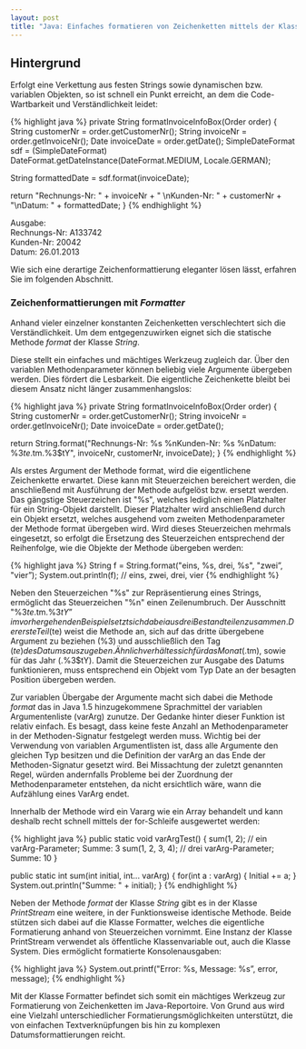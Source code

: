 ```yaml
---
layout: post
title: "Java: Einfaches formatieren von Zeichenketten mittels der Klasse Formatter"
---
```




## Hintergrund
Erfolgt eine Verkettung aus festen Strings sowie dynamischen bzw. variablen Objekten, so ist schnell ein Punkt erreicht, an dem die Code-Wartbarkeit und Verständlichkeit leidet:

{% highlight java %}
private String formatInvoiceInfoBox(Order order) {
  String customerNr = order.getCustomerNr();
  String invoiceNr = order.getInvoiceNr();
  Date invoiceDate = order.getDate();
  SimpleDateFormat sdf = (SimpleDateFormat)
    DateFormat.getDateInstance(DateFormat.MEDIUM, Locale.GERMAN);

  String formattedDate = sdf.format(invoiceDate);

  return "Rechnungs-Nr: " + invoiceNr + " \nKunden-Nr: "
    + customerNr + "\nDatum: " + formattedDate;
}
{% endhighlight %}

Ausgabe:<br>
Rechnungs-Nr: A133742<br>
Kunden-Nr: 20042<br>
Datum: 26.01.2013

Wie sich eine derartige Zeichenformattierung eleganter lösen lässt, erfahren Sie im folgenden Abschnitt.


### Zeichenformattierungen mit <em>Formatter</em>
Anhand vieler einzelner konstanten Zeichenketten verschlechtert sich die Verständlichkeit. Um dem entgegenzuwirken eignet sich die statische Methode <em>format</em> der Klasse <em>String</em>.

Diese stellt ein einfaches und mächtiges Werkzeug zugleich dar. Über den variablen Methodenparameter können beliebig viele Argumente übergeben werden. Dies fördert die Lesbarkeit. Die eigentliche Zeichenkette bleibt bei diesem Ansatz nicht länger zusammenhangslos:

{% highlight java %}
private String formatInvoiceInfoBox(Order order) {
  String customerNr = order.getCustomerNr();
  String invoiceNr = order.getInvoiceNr();
  Date invoiceDate = order.getDate();

  return String.format("Rechnungs-Nr: %s %nKunden-Nr: %s %nDatum: %3$te.%3$tm.%3$tY", invoiceNr, customerNr, invoiceDate);
} 
{% endhighlight %}

Als erstes Argument der Methode format, wird die eigentlichene Zeichenkette erwartet. Diese kann mit Steuerzeichen bereichert werden, die anschließend mit Ausführung der Methode aufgelöst bzw. ersetzt werden. Das gängstige Steuerzeichen ist "%s", welches lediglich einen Platzhalter für ein String-Objekt darstellt. Dieser Platzhalter wird anschließend durch ein Objekt ersetzt, welches ausgehend vom zweiten Methodenparameter der Methode format übergeben wird. Wird dieses Steuerzeichen mehrmals eingesetzt, so erfolgt die Ersetzung des Steuerzeichen entsprechend der Reihenfolge, wie die Objekte der Methode übergeben werden:

{% highlight java %}
String f = String.format("eins, %s, drei, %s", "zwei”, "vier”);
System.out.println(f); // eins, zwei, drei, vier
{% endhighlight %}

Neben den Steuerzeichen "%s" zur Repräsentierung eines Strings, ermöglicht das Steuerzeichen "%n" einen Zeilenumbruch. Der Ausschnitt "%3$te.%3$tm.%3$tY”  im vorhergehenden Beispiel setzt sich dabei aus drei Bestandteilen zusammen.
Der erste Teil (%3$te) weist die Methode an, sich auf das dritte übergebene Argument zu beziehen (%3) und ausschließlich den Tag ($te) des Datums auszugeben. Ähnlich verhält es sich für das Monat  (.%3$tm), sowie für das Jahr (.%3$tY). Damit die Steuerzeichen zur Ausgabe des Datums funktionieren, muss entsprechend ein Objekt vom Typ Date an der besagten Position übergeben werden.

Zur variablen Übergabe der Argumente macht sich dabei die Methode <em>format</em> das in Java 1.5 hinzugekommene Sprachmittel der variablen Argumentenliste (varArg) zunutze.
Der Gedanke hinter dieser Funktion ist relativ einfach. Es besagt, dass keine feste Anzahl an Methodenparameter in der Methoden-Signatur festgelegt werden muss.
Wichtig bei der Verwendung von variablen Argumentlisten ist, dass alle Argumente den gleichen Typ besitzen und die Definition der varArg an das Ende der Methoden-Signatur gesetzt wird. Bei Missachtung der zuletzt genannten Regel, würden andernfalls Probleme bei der Zuordnung der Methodenparameter entstehen, da nicht ersichtlich wäre, wann die Aufzählung eines VarArg endet.

Innerhalb der Methode wird ein Vararg wie ein Array behandelt und kann deshalb recht schnell mittels der for-Schleife ausgewertet werden:

{% highlight java %}
public static void varArgTest() {
  sum(1, 2); // ein varArg-Parameter; Summe: 3
  sum(1, 2, 3, 4); // drei varArg-Parameter; Summe: 10
}

public static int sum(int initial, int... varArg) {
  for(int a : varArg)
  {
    Initial += a;
  }
  System.out.println("Summe: " + initial);
}
{% endhighlight %}

Neben der Methode <em>format</em> der Klasse <em>String</em> gibt es in der Klasse <em>PrintStream</em> eine weitere, in der Funktionsweise identische Methode. Beide stützen sich dabei auf die Klasse Formatter, welches die eigentliche Formatierung anhand von Steuerzeichen vornimmt. Eine Instanz der Klasse PrintStream verwendet als öffentliche Klassenvariable out, auch die Klasse System. Dies ermöglicht formatierte Konsolenausgaben:

{% highlight java %}
System.out.printf("Error: %s, Message: %s”, error, message);
{% endhighlight %}

Mit der Klasse Formatter befindet sich somit ein mächtiges Werkzeug zur Formatierung von Zeichenketten im Java-Reportoire. Von Grund aus wird eine Vielzahl unterschiedlicher Formatierungsmöglichkeiten unterstützt, die von einfachen Textverknüpfungen bis hin zu komplexen Datumsformattierungen reicht.
